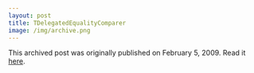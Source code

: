 ```yaml
---
layout: post
title: TDelegatedEqualityComparer
image: /img/archive.png
---
```

This archived post was originally published on February 5, 2009. Read it [here](/alex.ciobanu.org/index7665.html).
